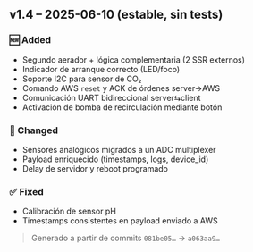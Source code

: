 ## v1.4 – 2025-06-10 (estable, sin tests)

### 🆕 Added
- Segundo aerador + lógica complementaria (2 SSR externos)  
- Indicador de arranque correcto (LED/foco)  
- Soporte I2C para sensor de CO₂  
- Comando AWS `reset` y ACK de órdenes server→AWS  
- Comunicación UART bidireccional server⇆client  
- Activación de bomba de recirculación mediante botón  

### 🔄 Changed
- Sensores analógicos migrados a un ADC multiplexer  
- Payload enriquecido (timestamps, logs, device_id)  
- Delay de servidor y reboot programado  

### ✅ Fixed
- Calibración de sensor pH  
- Timestamps consistentes en payload enviado a AWS  

> Generado a partir de commits `081be05…` → `a063aa9…`  

